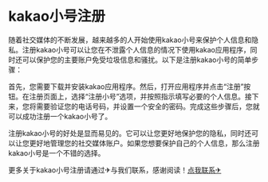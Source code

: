 # kakao小号注册

随着社交媒体的不断发展，越来越多的人开始使用kakao小号来保护个人信息和隐私。注册kakao小号可以让您在不泄露个人信息的情况下使用kakao应用程序，同时还可以保护您的主要账户免受垃圾信息和骚扰。以下是注册kakao小号的简单步骤：

首先，您需要下载并安装kakao应用程序。然后，打开应用程序并点击“注册”按钮。在注册页面上，选择“注册小号”选项，并按照指示填写必要的个人信息。接下来，您将需要验证您的电话号码，并设置一个安全的密码。完成这些步骤后，您就可以成功注册一个kakao小号了。

注册kakao小号的好处是显而易见的。它可以让您更好地保护您的隐私，同时还可以让您更好地管理您的社交媒体账户。如果您想要保护自己的个人信息，那么注册kakao小号是一个不错的选择。

更多关于kakao小号注册请通过✈与我们联系，感谢阅读！[点我联系✈](https://file.G208.com)